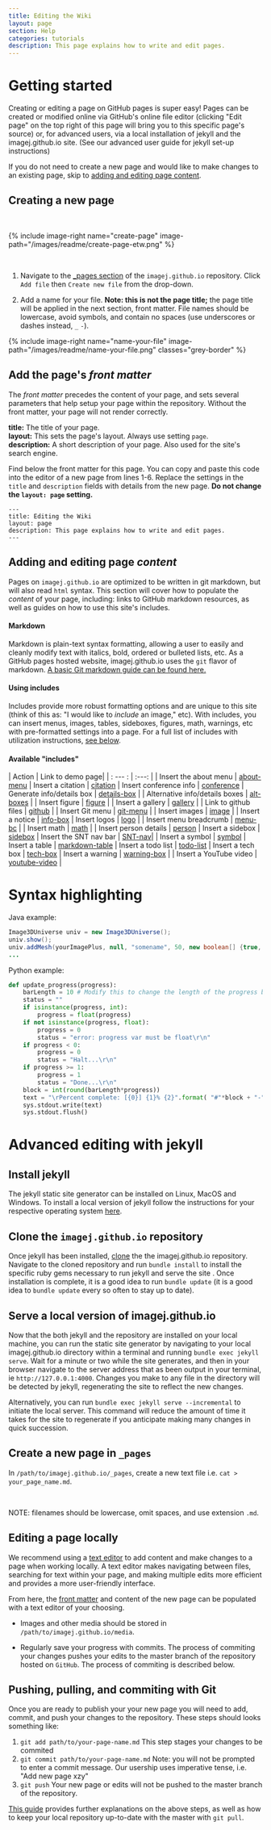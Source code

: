 ```yaml
---
title: Editing the Wiki
layout: page
section: Help
categories: tutorials
description: This page explains how to write and edit pages.
---
```


# Getting started

Creating or editing a page on GitHub pages is super easy! Pages can be created or modified online via GitHub's online file editor (clicking "Edit page" on the top right of this page will bring you to this specific page's source) or, for advanced users, via a local installation of jekyll and the imagej.github.io site. (See our advanced user guide for jekyll set-up instructions)

If you do not need to create a new page and would like to make changes to an existing page, skip to [adding and editing page content](Editing_the_Wiki#adding-and-editing-page-content).

## Creating a new page
<br>

{% include image-right name="create-page" image-path="/images/readme/create-page-etw.png" %}

<br>

1. Navigate to the [_pages section](https://github.com/imagej/imagej.github.io/tree/master/_pages) of the `imagej.github.io` repository.
Click `Add file` then  `Create new file` from the drop-down.

2. Add a name for your file. **Note: this is not the page title;** the page title will be applied in the next section, front matter. File names should be lowercase, avoid symbols, and contain no spaces (use underscores or dashes instead, `_` `-`).

{% include image-right name="name-your-file" image-path="/images/readme/name-your-file.png" classes="grey-border" %}

## Add the page's *front matter*
The *front matter* precedes the content of your page, and sets several parameters that help setup your page within the repository. Without the front matter, your page will not render correctly.

**title:** The title of your page.\
**layout:** This sets the page's layout. Always use setting `page`.\
**description:** A short description of your page. Also used for the site's search engine.

Find below the front matter for this page. You can copy and paste this code into the editor of a new page from lines 1-6. Replace the settings in the `title` and `description` fields with details from the new page. **Do not change the `layout: page` setting.**

```
---
title: Editing the Wiki
layout: page
description: This page explains how to write and edit pages.
---
```

## Adding and editing page *content*
Pages on `imagej.github.io` are optimized to be written in git markdown, but will also read `html` syntax. This section will cover how to populate the *content* of your page, including: links to GitHub markdown resources, as well as guides on how to use this site's includes.

#### Markdown
Markdown is plain-text syntax formatting, allowing a user to easily and cleanly modify text with italics, bold, ordered or bulleted lists, etc. As a GitHub pages hosted website, imagej.github.io uses the `git` flavor of markdown. [A basic Git markdown guide can be found here.](https://guides.github.com/features/mastering-markdown/)

#### Using includes
Includes provide more robust formatting options and are unique to this site (think of this as: "I would like to *include* an image," etc). With includes, you can insert menus, images, tables, sideboxes, figures, math, warnings, etc with pre-formatted settings into a page. For a full list of includes with utilization instructions, [see below](Editing_the_Wiki#available-includes).

#### Available "includes"

| Action | Link to demo page|
| : --- : | :---: |
| Insert the about menu | [about-menu](about-menu)
| Insert a citation | [citation](citation)
| Insert conference info | [conference](conference)
| Generate info/details box | [details-box](details-box) |
| Alternative info/details boxes | [alt-boxes](additional-info-boxes) |
| Insert figure | [figure](figure) |
| Insert a gallery | [gallery](gallery) |
| Link to github files | [github](github) |
| Insert Git menu | [git-menu](git-menu) |
| Insert images | [image](image) |
| Insert a notice | [info-box](info-box)
| Insert logos | [logo](logo) |
| Insert menu breadcrumb | [menu-bc](menu-breadcrumb) |
| Insert math | [math](math) |
| Insert person details | [person](person)
| Insert a sidebox | [sidebox](sidebox)
| Insert the SNT nav bar | [SNT-nav](SNT-nav)|
| Insert a symbol | [symbol](/help/editing/symbols)
| Insert a table | [markdown-table](markdown-table)
| Insert a todo list | [todo-list](todo-list)
| Insert a tech box | [tech-box](tech-box)
| Insert a warning | [warning-box](warning-box) |
| Insert a YouTube video | [youtube-video](youtube-video) |


# Syntax highlighting

Java example:

```java
Image3DUniverse univ = new Image3DUniverse();
univ.show();
univ.addMesh(yourImagePlus, null, "somename", 50, new boolean[] {true, true, true}, 2);
...
```

Python example:

```python
def update_progress(progress):
    barLength = 10 # Modify this to change the length of the progress bar
    status = ""
    if isinstance(progress, int):
        progress = float(progress)
    if not isinstance(progress, float):
        progress = 0
        status = "error: progress var must be float\r\n"
    if progress < 0:
        progress = 0
        status = "Halt...\r\n"
    if progress >= 1:
        progress = 1
        status = "Done...\r\n"
    block = int(round(barLength*progress))
    text = "\rPercent complete: [{0}] {1}% {2}".format( "#"*block + "-"*(barLength-block), progress*100, status)
    sys.stdout.write(text)
    sys.stdout.flush()
```
# Advanced editing with jekyll

## Install jekyll
The jekyll static site generator can be installed on Linux, MacOS and Windows. To install a local version of jekyll follow the instructions for your respective operating system [here](https://jekyllrb.com/docs/installation/).

## Clone the `imagej.github.io` repository
Once jekyll has been installed, [clone](https://docs.github.com/en/enterprise/2.13/user/articles/cloning-a-repository) the the imagej.github.io repository. Navigate to the cloned repository and run `bundle install` to install the specific ruby gems necessary to run jekyll and serve the site . Once installation is complete, it is a good idea to run `bundle update` (it is a good idea to `bundle update` every so often to stay up to date).

## Serve a local version of imagej.github.io
Now that the both jekyll and the repository are installed on your local machine, you can run the static site generator by navigating to your local imagej.github.io directory within a terminal and running `bundle exec jekyll serve`. Wait for a minute or two while the site generates, and then in your browser navigate to the server address that as been output in your terminal, ie `http://127.0.0.1:4000`. Changes you make to any file in the directory will be detected by jekyll, regenerating the site to reflect the new changes.

Alternatively, you can run `bundle exec jekyll serve --incremental` to initiate the local server. This command will reduce the amount of time it takes for the site to regenerate if you anticipate making many changes in quick succession.

## Create a new page in `_pages`

In `/path/to/imagej.github.io/_pages`, create a new text file i.e. `cat > your_page_name.md`.

<br>

NOTE: filenames should be lowercase, omit spaces, and use extension `.md`.

## Editing a page locally

We recommend using a [text editor](https://hackernoon.com/5-best-text-editors-for-programmers-3f54ef51d5ae) to add content and make changes to a page when working locally. A text editor makes navigating between files, searching for text within your page, and making multiple edits more efficient and provides a more user-friendly interface.

From here, the [front matter](Editing_the_Wiki#add-the-pages-front-matter) and content of the new page can be populated with a text editor of your choosing.

* Images and other media should be stored in `/path/to/imagej.github.io/media`.

* Regularly save your progress with commits. The process of commiting your changes pushes your edits to the master branch of the repository hosted on `GitHub`. The process of commiting is described below.

## Pushing, pulling, and commiting with Git

Once you are ready to publish your your new page you will need to add, commit, and push your changes to the repository. These steps should looks something like:

1. `git add path/to/your-page-name.md` This step stages your changes to be commited
2. `git commit path/to/your-page-name.md` Note: you will not be prompted to enter a commit message. Our usership uses imperative tense, i.e. "Add new page xzy"
3. `git push` Your new page or edits will not be pushed to the master branch of the repository.

[This guide](https://rogerdudler.github.io/git-guide/) provides further explanations on the above steps, as well as how to keep your local repository up-to-date with the master with `git pull`.
